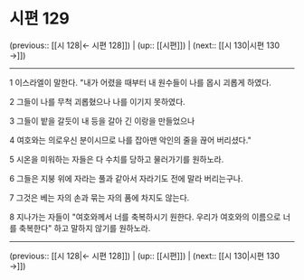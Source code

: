# 시편 129

(previous:: [[시 128|← 시편 128]]) | (up:: [[시편]]) | (next:: [[시 130|시편 130 →]])

***




1 
이스라엘이 말한다. "내가 어렸을 때부터 내 원수들이 나를 몹시 괴롭게 하였다. 



2 
그들이 나를 무척 괴롭혔으나 나를 이기지 못하였다. 



3 
그들이 밭을 갈듯이 내 등을 갈아 긴 이랑을 만들었으나 



4 
여호와는 의로우신 분이시므로 나를 잡아맨 악인의 줄을 끊어 버리셨다." 



5 
시온을 미워하는 자들은 다 수치를 당하고 물러가기를 원하노라. 



6 
그들은 지붕 위에 자라는 풀과 같아서 자라기도 전에 말라 버리는구나. 



7 
그것은 베는 자의 손과 묶는 자의 품에 차지도 않는다. 



8 
지나가는 자들이 "여호와께서 너를 축복하시기 원한다. 우리가 여호와의 이름으로 너를 축복한다" 하고 말하지 않기를 원하노라.

***

(previous:: [[시 128|← 시편 128]]) | (up:: [[시편]]) | (next:: [[시 130|시편 130 →]])

